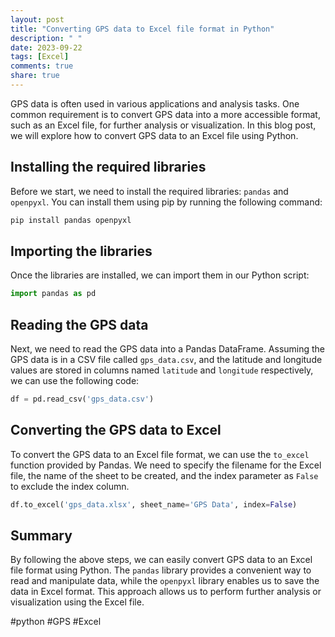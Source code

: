 ```yaml
---
layout: post
title: "Converting GPS data to Excel file format in Python"
description: " "
date: 2023-09-22
tags: [Excel]
comments: true
share: true
---
```


GPS data is often used in various applications and analysis tasks. One common requirement is to convert GPS data into a more accessible format, such as an Excel file, for further analysis or visualization. In this blog post, we will explore how to convert GPS data to an Excel file using Python.

## Installing the required libraries
Before we start, we need to install the required libraries: `pandas` and `openpyxl`. You can install them using pip by running the following command:

```python
pip install pandas openpyxl
```

## Importing the libraries
Once the libraries are installed, we can import them in our Python script:

```python
import pandas as pd
```

## Reading the GPS data
Next, we need to read the GPS data into a Pandas DataFrame. Assuming the GPS data is in a CSV file called `gps_data.csv`, and the latitude and longitude values are stored in columns named `latitude` and `longitude` respectively, we can use the following code:

```python
df = pd.read_csv('gps_data.csv')
```

## Converting the GPS data to Excel
To convert the GPS data to an Excel file format, we can use the `to_excel` function provided by Pandas. We need to specify the filename for the Excel file, the name of the sheet to be created, and the index parameter as `False` to exclude the index column.

```python
df.to_excel('gps_data.xlsx', sheet_name='GPS Data', index=False)
```

## Summary
By following the above steps, we can easily convert GPS data to an Excel file format using Python. The `pandas` library provides a convenient way to read and manipulate data, while the `openpyxl` library enables us to save the data in Excel format. This approach allows us to perform further analysis or visualization using the Excel file.

#python #GPS #Excel